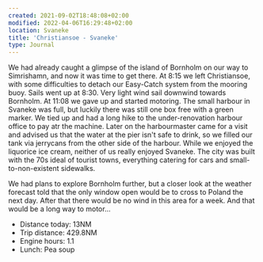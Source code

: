 ```yaml
---
created: 2021-09-02T18:48:08+02:00
modified: 2022-04-06T16:29:48+02:00
location: Svaneke
title: 'Christiansoe - Svaneke'
type: Journal
---
```


We had already caught a glimpse of the island of Bornholm on our way to Simrishamn, and now it was time to get there.
At 8:15 we left Christiansoe, with some difficulties to detach our Easy-Catch system from the mooring buoy. Sails went up at 8:30.
Very light wind sail downwind towards Bornholm. At 11:08 we gave up and started motoring.
The small harbour in Svaneke was full, but luckily there was still one box free with a green marker. We tied up and had a long hike to the under-renovation harbour office to pay atr the machine.
Later on the harbourmaster came for a visit and advised us that the water at the pier isn't safe to drink, so we filled our tank via jerrycans from the other side of the harbour.
While we enjoyed the liquorice ice cream, neither of us really enjoyed Svaneke. The city was built with the 70s ideal of tourist towns, everything catering for cars and small-to-non-existent sidewalks.



We had plans to explore Bornholm further, but a closer look at the weather forecast told that the only window open would be to cross to Poland the next day. After that there would be no wind in this area for a week. And that would be a long way to motor...

* Distance today: 13NM
* Trip distance: 429.8NM
* Engine hours: 1.1
* Lunch: Pea soup
